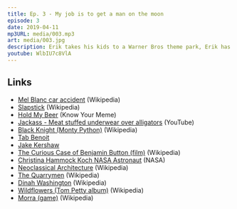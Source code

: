 ```yaml
---
title: Ep. 3 - My job is to get a man on the moon
episode: 3
date: 2019-04-11
mp3URL: media/003.mp3
art: media/003.jpg
description: Erik takes his kids to a Warner Bros theme park, Erik has a classmate in space, and of course the Beatles and Monty Python enter the discussion.
youtube: WlbIU7c8VlA
---
```


## Links

- [Mel Blanc car accident](https://en.wikipedia.org/wiki/Mel_Blanc#Car_accident_and_aftermath) (Wikipedia)
- [Slapstick](https://en.wikipedia.org/wiki/Slapstick) (Wikipedia)
- [Hold My Beer](https://knowyourmeme.com/memes/hold-my-beer) (Know Your Meme)
- [Jackass - Meat stuffed underwear over alligators](https://www.youtube.com/watch?v=LWWG1eKmylY) (YouTube)
- [Black Knight (Monty Python)](<https://en.wikipedia.org/wiki/Black_Knight_(Monty_Python)>) (Wikipedia)
- [Tab Benoit](https://www.tabbenoit.com)
- [Jake Kershaw](http://jakekershaw.com)
- [The Curious Case of Benjamin Button (film)](<https://en.wikipedia.org/wiki/The_Curious_Case_of_Benjamin_Button_(film)>) (Wikipedia)
- [Christina Hammock Koch NASA Astronaut](https://www.nasa.gov/astronauts/biographies/christina-hammock-koch/biography) (NASA)
- [Neoclassical Architecture](https://en.wikipedia.org/wiki/Neoclassical_architecture) (Wikipedia)
- [The Quarrymen](https://en.wikipedia.org/wiki/The_Quarrymen) (Wikipedia)
- [Dinah Washington](https://en.wikipedia.org/wiki/Dinah_Washington) (Wikipedia)
- [Wildflowers (Tom Petty album)](<https://en.wikipedia.org/wiki/Wildflowers_(Tom_Petty_album)>) (Wikipedia)
- [Morra (game)](<https://en.wikipedia.org/wiki/Morra_(game)>) (Wikipedia)

